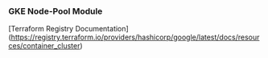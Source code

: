 ### GKE Node-Pool Module

[Terraform Registry Documentation] (https://registry.terraform.io/providers/hashicorp/google/latest/docs/resources/container_cluster)